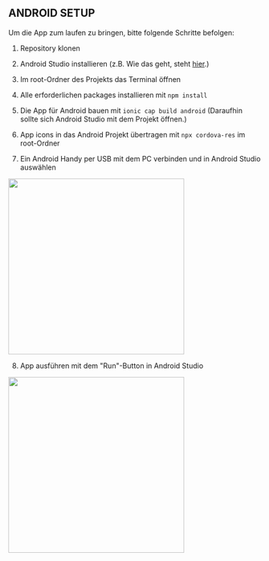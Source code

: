 ## ANDROID SETUP
Um die App zum laufen zu bringen, bitte folgende Schritte befolgen:

1. Repository klonen

2. Android Studio installieren (z.B. Wie das geht, steht <a href="https://developer.android.com/studio/install">hier</a>.)

3. Im root-Ordner des Projekts das Terminal öffnen

4. Alle erforderlichen packages installieren mit `npm install`

5. Die App für Android bauen mit `ionic cap build android` (Daraufhin sollte sich Android Studio mit dem Projekt öffnen.)

6. App icons in das Android Projekt übertragen mit `npx cordova-res` im root-Ordner

7. Ein Android Handy per USB mit dem PC verbinden und in Android Studio auswählen </br>
<img src="https://i.stack.imgur.com/Cc4Zi.jpg" width="350px">

8. App ausführen mit dem "Run"-Button in Android Studio </br>
<img src="https://blog.fidel.uk/content/images/2020/08/run_app.png" width="350px">
